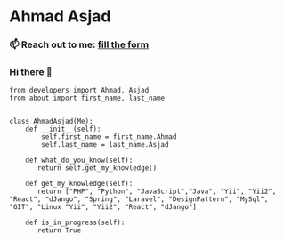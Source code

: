 # Ahmad Asjad

<!--
**ahmadasjad/ahmadasjad** is a ✨ _special_ ✨ repository because its `README.md` (this file) appears on your GitHub profile.

Here are some ideas to get you started:

- 🔭 I’m currently working on ...
- 🌱 I’m currently learning ...
- 👯 I’m looking to collaborate on ...
- 🤔 I’m looking for help with ...
- 💬 Ask me about ...
- 📫 How to reach me: ...
- 😄 Pronouns: ...

-->

### 📫 Reach out to me: [fill the form](https://docs.google.com/forms/d/e/1FAIpQLScJB0EfbGW-xseFPxX3tSN1jslN8abvePLZTi74Y60ZywPQ5w/viewform)



 
 ### Hi there 👋
 
 ```python3
 from developers import Ahmad, Asjad
 from about import first_name, last_name
 
 
 class AhmadAsjad(Me):
     def __init__(self):
         self.first_name = first_name.Ahmad
         self.last_name = last_name.Asjad
         
     def what_do_you_know(self):
        return self.get_my_knowledge()
     
     def get_my_knowledge(self):
        return ["PHP", "Python", "JavaScript","Java", "Yii", "Yii2", "React", "dJango", "Spring", "Laravel", "DesignPattern", "MySql", "GIT", "Linux "Yii", "Yii2", "React", "dJango"]
     
     def is_in_progress(self):
        return True
 
 ```
 
